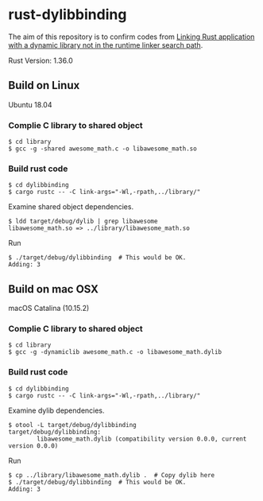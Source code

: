 # rust-dylibbinding

The aim of this repository is to confirm codes from [Linking Rust application with a dynamic library not in the runtime linker search path](https://stackoverflow.com/questions/40602708/linking-rust-application-with-a-dynamic-library-not-in-the-runtime-linker-search).

Rust Version: 1.36.0 

## Build on Linux 

Ubuntu 18.04

### Complie C library to shared object 

```shell script 
$ cd library 
$ gcc -g -shared awesome_math.c -o libawesome_math.so 
``` 

### Build rust code 

```shell script
$ cd dylibbinding
$ cargo rustc -- -C link-args="-Wl,-rpath,../library/"
```

Examine shared object dependencies.
```shell script
$ ldd target/debug/dylib | grep libawesome
libawesome_math.so => ../library/libawesome_math.so
````

Run
```shell script
$ ./target/debug/dylibbinding  # This would be OK. 
Adding: 3
````


## Build on mac OSX

macOS Catalina (10.15.2)

### Complie C library to shared object

```shell script
$ cd library
$ gcc -g -dynamiclib awesome_math.c -o libawesome_math.dylib
```

### Build rust code

```shell script
$ cd dylibbinding
$ cargo rustc -- -C link-args="-Wl,-rpath,../library/"
```

Examine dylib dependencies.
```shell script
$ otool -L target/debug/dylibbinding
target/debug/dylibbinding:
        libawesome_math.dylib (compatibility version 0.0.0, current version 0.0.0)
````

Run
```shell script
$ cp ../library/libawesome_math.dylib .  # Copy dylib here
$ ./target/debug/dylibbinding  # This would be OK. 
Adding: 3
````
